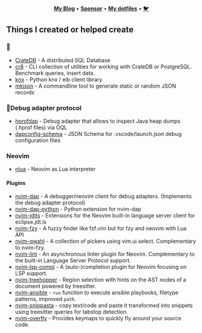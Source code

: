<p align="center">
  <b><a href="https://zignar.net">My Blog</a></b>
  •
  <b><a href="https://github.com/sponsors/mfussenegger">Sponsor</a></b>
  •
  <b><a href="https://github.com/mfussenegger/dotfiles">My dotfiles</a></b>
  •
  <b><a rel="me" href="https://social.fussenegger.pro/@mathias">🐦</a></b>
</p>


## Things I created or helped create

### 🔩

- [CrateDB](https://github.com/crate/crate) - A distributed SQL Database
- [cr8](https://github.com/mfussenegger/cr8) - CLI collection of utilities for working with CrateDB or PostgreSQL. Benchmark queries, insert data.
- [knx](https://github.com/mfussenegger/knx) - Python knx / eib client library
- [mkjson](https://github.com/mfussenegger/mkjson) - A commandline tool to generate static or random JSON records


### 🐛Debug adapter protocol

- [hprofdap](https://github.com/mfussenegger/hprofdap) - Debug adapter that allows to inspect Java heap dumps (.hprof files) via OQL
- [dapconfig-schema](https://github.com/mfussenegger/dapconfig-schema) - JSON Schema for .vscode/launch.json debug configuration files

### Neovim

- [nlua](https://github.com/mfussenegger/nlua) - Neovim as Lua interpreter

#### Plugins

- [nvim-dap](https://github.com/mfussenegger/nvim-dap) - A debugger/neovim client for debug adapters. (Implements the debug adapter protocol)
- [nvim-dap-python](https://github.com/mfussenegger/nvim-dap-python) - Python extension for nvim-dap
- [nvim-jdtls](https://github.com/mfussenegger/nvim-jdtls) - Extensions for the Neovim built-in language server client for eclipse.jdt.ls
- [nvim-fzy](https://github.com/mfussenegger/nvim-fzy) - A fuzzy finder like fzf.vim but for fzy and neovim with Lua API 
- [nvim-qwahl](https://github.com/mfussenegger/nvim-qwahl) - A collection of pickers using vim.ui.select. Complementary to nvim-fzy.
- [nvim-lint](https://github.com/mfussenegger/nvim-lint) - An asynchronous linter plugin for Neovim. Complementary to the built-in Language Server Protocol support.
- [nvim-lsp-compl](https://github.com/mfussenegger/nvim-lsp-compl) - A (auto-)completion plugin for Neovim focusing on LSP support.
- [nvim-treehopper](https://github.com/mfussenegger/nvim-treehopper) - Region selection with hints on the AST nodes of a document powered by treesitter.
- [nvim-ansible](https://github.com/mfussenegger/nvim-ansible) - `run` function to execute ansible playbooks, filetype patterns, improved `path`.
- [nvim-snippasta](https://github.com/mfussenegger/nvim-snippasta) - copy text/code and paste it transformed into snippets using treesitter queries for tabstop detection.
- [nvim-overfly](https://github.com/mfussenegger/nvim-overfly) - Provides keymaps to quickly fly around your source code.
